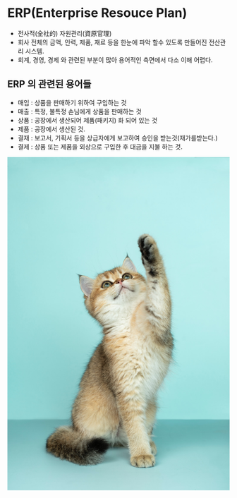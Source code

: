 # ERP(Enterprise Resouce Plan)

- 전사적(全社的) 자원관리(資原官理)
- 회사 전체의 금액, 인력, 제품, 재료 등을 한눈에 파악 할수 있도록 만들어진 전산관리 시스템.
- 회계, 경영, 경제 와 관련된 부분이 많아 용어적인 측면에서 다소 이해 어렵다.

## ERP 의 관련된 용어들

- 매입 : 상품을 판매하기 위하여 구입하는 것
- 매출 : 특정, 불특정 손님에게 상품을 판매하는 것
- 상품 : 공장에서 생산되어 제품(패키지) 화 되어 있는 것
- 제품 : 공장에서 생산된 것.
- 결재 : 보고서, 기획서 등을 상급자에게 보고하여 승인을 받는것(재가를받는다.)
- 결제 : 상품 또는 제품을 외상으로 구입한 후 대금을 지불 하는 것.

![이미지 추가](image.jpg)
